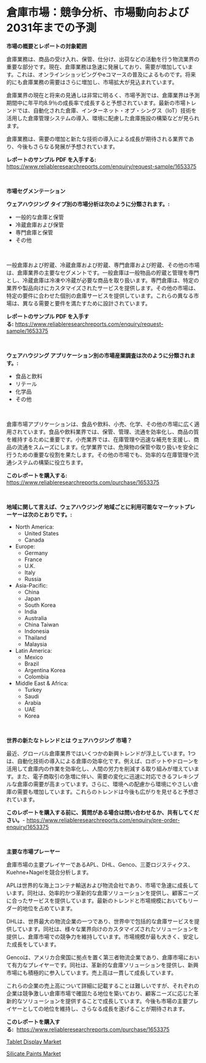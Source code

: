<p><h1>倉庫市場：競争分析、市場動向および2031年までの予測</h1></p><p><strong>市場の概要とレポートの対象範囲</strong></p>
<p><p>倉庫業務は、商品の受け入れ、保管、仕分け、出荷などの活動を行う物流業界の重要な部分です。現在、倉庫業務は急速に発展しており、需要が増加しています。これは、オンラインショッピングやeコマースの普及によるものです。将来的にも倉庫業務の需要はさらに増加し、市場拡大が見込まれています。</p><p>倉庫業界の現在と将来の見通しは非常に明るく、市場予測では、倉庫業界は予測期間中に年平均8.9％の成長率で成長すると予想されています。最新の市場トレンドでは、自動化された倉庫、インターネット・オブ・シングス（IoT）技術を活用した倉庫管理システムの導入、環境に配慮した倉庫施設の構築などが見られます。</p><p>倉庫業務は、需要の増加と新たな技術の導入による成長が期待される業界であり、今後もさらなる発展が予想されています。</p></p>
<p><strong>レポートのサンプル PDF を入手する:</strong> <a href="https://www.reliableresearchreports.com/enquiry/request-sample/1653375">https://www.reliableresearchreports.com/enquiry/request-sample/1653375</a></p>
<p>&nbsp;</p>
<p><strong>市場セグメンテーション</strong></p>
<p><strong>ウェアハウジング タイプ別の市場分析は次のように分類されます。:</strong></p>
<p><ul><li>一般的な倉庫と保管</li><li>冷蔵倉庫および保管</li><li>専門倉庫と保管</li><li>その他</li></ul></p>
<p>&nbsp;</p>
<p><p>一般倉庫および貯蔵、冷蔵倉庫および貯蔵、専門倉庫および貯蔵、その他の市場は、倉庫業界の主要なセグメントです。一般倉庫は一般物品の貯蔵と管理を専門とし、冷蔵倉庫は冷凍や冷蔵が必要な商品を取り扱います。専門倉庫は、特定の業界や製品向けにカスタマイズされたサービスを提供します。その他の市場は、特定の要件に合わせた個別の倉庫サービスを提供しています。これらの異なる市場は、異なる需要と要件を満たすために設計されています。</p></p>
<p><strong>レポートのサンプル PDF を入手する:</strong>&nbsp;<a href="https://www.reliableresearchreports.com/enquiry/request-sample/1653375">https://www.reliableresearchreports.com/enquiry/request-sample/1653375</a></p>
<p>&nbsp;</p>
<p><strong> ウェアハウジング アプリケーション別の市場産業調査は次のように分類されます。:</strong></p>
<p><ul><li>食品と飲料</li><li>リテール</li><li>化学品</li><li>その他</li></ul></p>
<p>&nbsp;</p>
<p><p>倉庫市場アプリケーションは、食品や飲料、小売、化学、その他の市場に広く適用されています。食品や飲料業界では、保管、管理、流通を効率化し、商品の質を維持するために重要です。小売業界では、在庫管理や迅速な補充を支援し、商品の流通をスムーズにします。化学業界では、危険物の保管や取り扱いを安全に行うための重要な役割を果たします。その他の市場でも、効率的な在庫管理や流通システムの構築に役立ちます。</p></p>
<p><strong>このレポートを購入する:</strong>&nbsp; <a href="https://www.reliableresearchreports.com/purchase/1653375">https://www.reliableresearchreports.com/purchase/1653375</a></p>
<p>&nbsp;</p>
<p><strong>地域に関して言えば、ウェアハウジング 地域ごとに利用可能なマーケットプレーヤーは次のとおりです。:</strong></p>
<p><ul>
    <li>
        North America:
        <ul>
            <li>United States</li>
            <li>Canada</li>
        </ul>
    </li>
    <li>
        Europe:
        <ul>
            <li>Germany</li>
            <li>France</li>
            <li>U.K.</li>
            <li>Italy</li>
            <li>Russia</li>
        </ul>
    </li>
    <li>
        Asia-Pacific:
        <ul>
            <li>China</li>
            <li>Japan</li>
            <li>South Korea</li>
            <li>India</li>
            <li>Australia</li>
            <li>China Taiwan</li>
            <li>Indonesia</li>
            <li>Thailand</li>
            <li>Malaysia</li>
        </ul>
    </li>
    <li>
        Latin America:
        <ul>
            <li>Mexico</li>
            <li>Brazil</li>
            <li>Argentina Korea</li>
            <li>Colombia</li>
        </ul>
    </li>
    <li>
        Middle East & Africa:
        <ul>
            <li>Turkey</li>
            <li>Saudi</li>
            <li>Arabia</li>
            <li>UAE</li>
            <li>Korea</li>
        </ul>
    </li>
    </ul></p>
<p>&nbsp;</p>
<p><strong>世界の新たなトレンドとは ウェアハウジング 市場？</strong></p>
<p><p>最近、グローバル倉庫業界ではいくつかの新興トレンドが浮上しています。1つは、自動化技術の導入による倉庫の効率化です。例えば、ロボットやドローンを活用して倉庫内の作業を効率化し、人間の労力を削減する取り組みが増えています。また、電子商取引の急増に伴い、需要の変化に迅速に対応できるフレキシブルな倉庫の需要が高まっています。さらに、環境への配慮から環境にやさしい倉庫の需要も増加しています。これらのトレンドは今後も広がりを見せると予想されています。</p></p>
<p><strong>このレポートを購入する前に、質問がある場合は問い合わせるか、共有してください。</strong>- <a href="https://www.reliableresearchreports.com/enquiry/pre-order-enquiry/1653375">https://www.reliableresearchreports.com/enquiry/pre-order-enquiry/1653375</a></p>
<p>&nbsp;</p>
<p><strong>主要な市場プレーヤー</strong></p>
<p><p>倉庫市場の主要プレイヤーであるAPL、DHL、Genco、三菱ロジスティクス、Kuehne+Nagelを競合分析します。  </p><p>APLは世界的な海上コンテナ輸送および物流会社であり、市場で急速に成長しています。同社は、効率的かつ革新的な倉庫ソリューションを提供し、顧客ニーズに合ったサービスを提供しています。最新のトレンドと市場規模においてもリーダー的地位を占めています。</p><p>DHLは、世界最大の物流企業の一つであり、世界中で包括的な倉庫サービスを提供しています。同社は、様々な業界向けのカスタマイズされたソリューションを提供し、倉庫市場での競争力を維持しています。市場規模が最も大きく、安定した成長をしています。</p><p>Gencoは、アメリカ合衆国に拠点を置く第三者物流企業であり、倉庫市場において有力なプレイヤーです。同社は、革新的な倉庫ソリューションを提供し、新興市場にも積極的に参入しています。売上高は一貫して成長しています。</p><p>これらの企業の売上高について詳細に記載することは難しいですが、それぞれの企業は競争激しい倉庫市場で確固たる地位を築いており、顧客ニーズに応じた革新的なソリューションを提供することで成長しています。今後も市場の主要プレイヤーとしての地位を維持し、さらなる成長を遂げることが期待されます。</p></p>
<p><strong>このレポートを購入する:</strong>&nbsp;&nbsp;<a href="https://www.reliableresearchreports.com/purchase/1653375">https://www.reliableresearchreports.com/purchase/1653375</a></p>
<p><p><a href="https://github.com/Paul14Anderson63/Market-Research-Report-List-3/blob/main/tablet-display-market.md">Tablet Display Market</a></p><p><a href="https://woozy-pyroraptor-a1f.notion.site/Silicate-Paints-Market-Size-Growth-Outlook-from-2024-to-2031-projecting-at-Market-s-Trends-Analysi-bdd99caf6ae7446088a150081032160c">Silicate Paints Market</a></p></p>